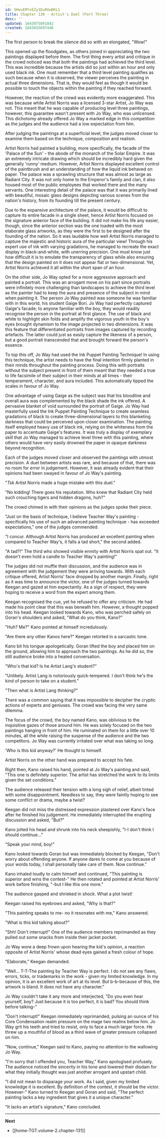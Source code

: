 ```yaml
---
id: SHwvEMfxEZy1DuRXwDKL1
title: Chapter 130 - Artist's Duel (Part Three)
desc: ''
updated: 1643975891842
created: 1643655697446
---
```


The first person to break the silence did so with an elongated, "Wow!"

This opened up the floodgates, as others joined in appreciating the two paintings displayed before them. The first thing every artist and critique in the crowd noticed was that both the paintings had achieved the third level. This was incredible because the artists did so just within an hour and only used black ink. One must remember that a third level painting qualifies as such because when it is observed, the viewer perceives the painting in actual three dimensions. That is, they would feel as though it would be possible to touch the objects within the painting if they reached forward.

However, the reaction of the crowd was evidently more exaggerated. This was because while Artist Norris was a licensed 3-star Artist, Jo Way was not. This meant that he was capable of producing level three paintings, however, this guarantee wasn't present with Jo Way, who was unlicensed. This dichotomy already offered Jo Way a marked edge in this competition as the judges and the audience had a low expectation from him.

After judging the paintings at a superficial level, the judges moved closer to examine them based on the technique, composition and realism.

Artist Norris had painted a building, more specifically, the facade of the 'Palace of the Sun' - the abode of the monarch of the Solar Empire. It was an extremely intricate drawing which should be incredibly hard given the generally 'runny' medium. However, Artist Norris displayed excellent control of the paintbrush and an understanding of how the liquid ink behaved on paper. The palace was a sprawling structure that was almost as large as Radiant City. It was not only home to the Emperor's family and clan, it also housed most of the public employees that worked there and the many servants. One interesting detail of the palace was that it was primarily lined with beautiful, mosaic glass designs depicting various scenes from the nation's history, from its founding till the present century.

Due to the expansive architecture of the palace, it would be difficult to capture its entire facade in a single sheet, hence Artist Norris focused on the signature anterior face of the building. It did not make his life any easier, though, since the anterior section was the one loaded with the most elaborate glass artworks, as they were the first to be designed after the founding of the nation. So it was laudable how well Artist Norris managed to capture the majestic and historic aura of the particular view! Through his expert use of ink with varying gradations, he managed to recreate the exact display in black-and-white, with unerring precision. One must know just how difficult it is to emulate the transparency of glass while also ensuring that the design painted on it does not appear flat or two-dimensional. Yet, Artist Norris achieved it all within the short span of an hour.

On the other side, Jo Way opted for a more aggressive approach and painted a portrait. This was an arrogant move on his part since portraits were infinitely more challenging than landscapes to achieve the third level as the painter had to keep the aura and presence of the subject in mind when painting it. The person Jo Way painted was someone he was familiar with in this world, his student Gaige Bori. Jo Way had perfectly captured Gaige's facade; to anyone familiar with the boy, they would readily recognise the person in the portrait at first glance. The use of black and white to highlight skin folds and amplify the vigorous youth in the boy's eyes brought dynamism to the image projected in two dimensions. It was this feature that differentiated portraits from images captured by recording artefacts. The latter could just as easily capture the likeness of a person, but a good portrait transcended that and brought forward the person's essence. 

To top this off, Jo Way had used the Ink Puppet Painting Technique! In using this technique, the artist needs to have the final intention firmly planted in their minds throughout the painting process. Doing this with portraits without the subject present in front of them meant that they needed a true to life facsimile of their subject in their minds at all times - their temperament, character, and aura included. This automatically tipped the scales in favour of Jo Way.

One advantage of using Gaige as the subject was that his bloodline and overall aura was complemented by the black shade the ink offered. A pervasive blanket of void surrounded the portrait of Gaige. Jo Way had masterfully used the Ink Puppet Painting Technique to create seamless gradations of black to create three-dimensional layers to this blanketing darkness that could be perceived upon closer examination. The painting itself employed heavy use of black ink, relying on the whiteness from the paper to accentuate Gaige's features. It was truly a display of exemplary skill that Jo Way managed to achieve level three with this painting, where others would have very easily drowned the paper in opaque darkness beyond recognition.

Each of the judges moved closer and observed the paintings with utmost precision. A duel between artists was rare, and because of that, there was no room for error in judgement. However, it was already evident that their opinions had been swayed in favour of Jo Way's painting.

"*Tsk* Artist Norris made a huge mistake with this duel."

"No kidding! There goes his reputation. Who knew that Radiant City held such crouching tigers and hidden dragons, huh?"

The crowd chimed in with their opinions as the judges spoke their piece.

"Just on the basis of technique, I believe Teacher Way's painting - specifically his use of such an advanced painting technique - has exceeded expectations," one of the judges commended.

"I concur. Although Artist Norris has produced an excellent painting when compared to Teacher Way's, it falls a tad short," the second added.

"A tad?!" The third who showed visible enmity with Artist Norris spat out. "It doesn't even hold a candle to Teacher Way's painting!"

The judges did not muffle their discussion, and the audience was in agreement with the judgement they were arriving towards. With each critique offered, Artist Norris' face dropped by another margin. Finally, right as it was time to announce the victor, one of the judges turned towards Keegan and gazed at him expectantly. As a sign of respect, they were hoping to receive a word from the expert among them.

Keegan recognised the cue, yet he refused to offer any criticism. He had made his point clear that this was beneath him. However, a thought popped into his head. Keegan looked towards Kano, who was perched safely on Goran's shoulders and asked, "What do you think, Kano?"

"Huh? Me?" Kano pointed at himself incredulously.

"Are there any other Kanos here?" Keegan retorted in a sarcastic tone.

Kano bit his tongue apologetically. Goran lifted the boy and placed him on the ground, allowing him to approach the two paintings. As he did so, the still audience broke into a heated conversation.

"Who's that kid? Is he Artist Lang's student?"

"Unlikely. Artist Lang is notoriously quick-tempered. I don't think he's the kind of person to take on a student."

"Then what is Artist Lang thinking?"

There was a common saying that it was impossible to decipher the cryptic actions of experts and geniuses. The crowd was facing the very same dilemma.

The focus of the crowd, the boy named Kano, was oblivious to the inquisitive gazes of those around him. He was solely focused on the two paintings hanging in front of him. He ruminated on them for a little over 10 minutes, all the while raising the suspense of the audience and the two competitors. Jo Way was currently irritated over what was taking so long.

'Who is this kid anyway?' He thought to himself.

Artist Norris on the other hand was prepared to accept his fate.

Right then, Kano raised his hand, pointed at Jo Way's painting and said, "This one is definitely superior. The artist has stretched the work to its limits given the set conditions."

The audience released their tension with a long sigh of relief, albeit tinted with some disappointment. Needless to say, they were faintly hoping to see some conflict or drama, maybe a twist?

Keegan did not miss the distressed expression plastered over Kano's face after he finished his judgement. He immediately interrupted the erupting discussion and asked, "But?"

Kano jolted his head and shrunk into his neck sheepishly, "I-I don't think I should continue..."

"Speak your mind, boy!"

Kano looked towards Goran but was immediately blocked by Keegan, "Don't worry about offending anyone. If anyone dares to come at you because of your words today, I shall personally take care of them. Now continue."

Kano inhaled loudly to calm himself and continued, "This painting is superior and wins the contest-" He then rotated and pointed at Artist Norris' work before finishing, "-but I like this one more."

The audience gasped and shrieked in shock. What a plot twist!

Keegan raised his eyebrows and asked, "Why is that?"

"This painting speaks to me- no it resonates with me," Kano answered.

"What is this kid talking about?"

"Shh! Don't interrupt!" One of the audience members reprimanded as they pulled out some snacks from inside their jacket pocket.

Jo Way wore a deep frown upon hearing the kid's opinion, a reaction opposite of Artist Norris' whose dead eyes gained a fresh colour of hope.

"Elaborate," Keegan demanded.

"Well... T-T-The painting by Teacher Way is perfect. I do not see any flaws, errors, ticks, or trademarks in the work - given my limited knowledge. In my opinion, it is an excellent work of art at its level. But b-b-because of this, the artwork is bland. It does not have any character."

Jo Way couldn't take it any more and interjected, "Do you even hear yourself, boy? Just because it is too perfect, it is bad? You should think before talking-"

"Don't interrupt!" Keegan immediately reprimanded, pulsing an ounce of his Core Condensation realm pressure on the mage two realms below him. Jo Way grit his teeth and tried to resist, only to face a much larger force. He threw up a mouthful of blood as a third wave of greater pressure collapsed on him.

"Now, continue," Keegan said to Kano, paying no attention to the wallowing Jo Way.

"I'm sorry that I offended you, Teacher Way," Kano apologised profusely. The audience noticed the sincerity in his tone and lowered their disdain for what they initially thought was just another arrogant and upstart child.

"I did not mean to disparage your work. As I said, given my limited knowledge it is excellent. By definition of the contest, it should be the victor. However-" Kano turned to Keegan and Goran and said, "The perfect painting lacks a key ingredient that gives it a unique character."

"It lacks an artist's signature," Kano concluded.

____

**Next**
* [[home-TGT.volume-2.chapter-131]]